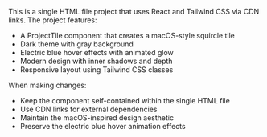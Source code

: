 <!-- Use this file to provide workspace-specific custom instructions to Copilot. For more details, visit https://code.visualstudio.com/docs/copilot/copilot-customization#_use-a-githubcopilotinstructionsmd-file -->

This is a single HTML file project that uses React and Tailwind CSS via CDN links. The project features:

- A ProjectTile component that creates a macOS-style squircle tile
- Dark theme with gray background
- Electric blue hover effects with animated glow
- Modern design with inner shadows and depth
- Responsive layout using Tailwind CSS classes

When making changes:
- Keep the component self-contained within the single HTML file
- Use CDN links for external dependencies
- Maintain the macOS-inspired design aesthetic
- Preserve the electric blue hover animation effects
